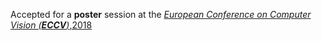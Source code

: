 Accepted for a <b>poster</b> session at the <a href="https://eccv2018.org/"><em>European Conference on Computer Vision (<b>ECCV</b>)</em>,2018</a>
